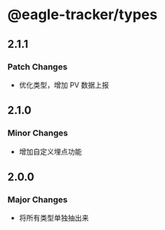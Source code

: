 # @eagle-tracker/types

## 2.1.1

### Patch Changes

- 优化类型，增加 PV 数据上报

## 2.1.0

### Minor Changes

- 增加自定义埋点功能

## 2.0.0

### Major Changes

- 将所有类型单独抽出来

